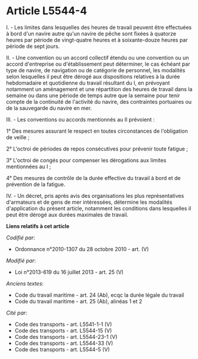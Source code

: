 # Article L5544-4

I. - Les limites dans lesquelles des heures de travail peuvent être effectuées à bord d'un navire autre qu'un navire de pêche
sont fixées à quatorze heures par période de vingt-quatre heures et à soixante-douze heures par période de sept jours. 

II. - Une convention ou un accord collectif étendu ou une convention ou un accord d'entreprise ou d'établissement peut
déterminer, le cas échéant par type de navire, de navigation ou de catégorie de personnel, les modalités selon lesquelles il
peut être dérogé aux dispositions relatives à la durée hebdomadaire et quotidienne du travail résultant du I, en prévoyant
notamment un aménagement et une répartition des heures de travail dans la semaine ou dans une période de temps autre que la
semaine pour tenir compte de la continuité de l'activité du navire, des contraintes portuaires ou de la sauvegarde du navire
en mer. 

III. - Les conventions ou accords mentionnés au II prévoient : 

1° Des mesures assurant le respect en toutes circonstances de l'obligation de veille ; 

2° L'octroi de périodes de repos consécutives pour prévenir toute fatigue ; 

3° L'octroi de congés pour compenser les dérogations aux limites mentionnées au I ; 

4° Des mesures de contrôle de la durée effective du travail à bord et de prévention de la fatigue. 

IV. - Un décret, pris après avis des organisations les plus représentatives d'armateurs et de gens de mer intéressées,
détermine les modalités d'application du présent article, notamment les conditions dans lesquelles il peut être dérogé aux
durées maximales de travail.

**Liens relatifs à cet article**

_Codifié par_:

  - Ordonnance n°2010-1307 du 28 octobre 2010 - art. (V)

_Modifié par_:

  - Loi n°2013-619 du 16 juillet 2013 - art. 25 (V)

_Anciens textes_:

  - Code du travail maritime - art. 24 (Ab), ecqc la durée légale du travail
  - Code du travail maritime - art. 25 (Ab), alinéas 1 et 2

_Cité par_:

  - Code des transports - art. L5541-1-1 (V)
  - Code des transports - art. L5544-15 (V)
  - Code des transports - art. L5544-23-1 (V)
  - Code des transports - art. L5544-33 (V)
  - Code des transports - art. L5544-5 (V)
